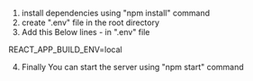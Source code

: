 <!-- Install React in the Local -->

1. install dependencies using  "npm install" command
2. create ".env" file in the root directory
3. Add this Below lines - in ".env" file

REACT_APP_BUILD_ENV=local

4. Finally You can start the server using "npm start" command